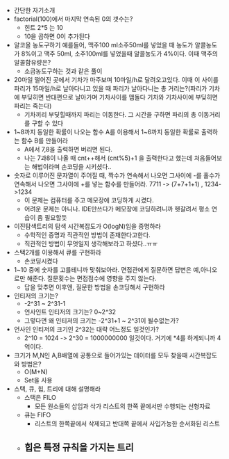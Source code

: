 

- 간단한 자기소개
- factorial(100)에서 마지막 연속된 0의 갯수는?
	- 힌트 2*5 는 10
	- 10을 곱하면 0이 추가된다
- 알코올 농도구하기 예를들어, 맥주100 ml소주50ml를 넣었을 때 농도가 알콜농도가 8%이고 맥주 50ml, 소주100ml를 넣었을때 알콜농도가 4%이다. 이때 맥주의 알콜함유량은?
	- 소금농도구하는 것과 같은 풀이
- 20마일 떨어진 곳에서 기차가 마주보며 10마일/h로 달려오고있다. 이때 이 사이를 파리가 15마일/h로 날아다니고 있을 때 파리가 날아다니는 총 거리는?(파리가 기차에 부딪히면 반대편으로 날아가며 기차사이를 맴돌다 기차와 기차사이에 부딪히면 파리는 죽는다)
	-  기차끼리 부딪힐때까지 파리는 이동한다. 그 시간을 구하면 파리의 총 이동거리를 구할 수 있다
- 1~8까지 동일한 확률이 나오는 함수 A를 이용해서 1~6까지 동일한 확률로 출력하는 함수 B를 만들어라
	- A에서 7,8을 출력하면 버리면 된다.
	- 나는 7과8이 나올 때 cnt++해서 (cnt%5)+1 을 출력한다고 했는데 처음들어보는 해법이라며 손코딩을 시키셨다..
- 숫자로 이루어진 문자열이 주어질 때, 짝수가 연속해서 나오면 그사이에 -를 홀수가 연속해서 나오면 그사이에 +를 넣는 함수를 만들어라. 7711 -> (7+7+1+1) , 1234->1234
	- 이 문제는 컴퓨터를 주고 메모장에 코딩하게 시켰다.
	- 어려운 문제는 아니나. IDE만쓰다가 메모장에 코딩하려니까 헷갈려서 평소 연습이 좀 필요할듯
- 이진탐색트리의 탐색 시간복잡도가 O(logN)임을 증명하라
	-	수학적인 증명과 직관적인 방법이 존재한다고한다.
	-	직관적인 방법이 무엇일지 생각해보라고 하셨다..ㅠㅠ
-  스택2개를 이용해서 큐를 구현하라
	- 손코딩시켰다
- 1~10 중에 숫자를 고를테니까 맞춰보아라.  면접관에게 질문하면 답변은 예,아니오로만 해준다. 질문횟수는 면접점수에 영향을 주지 않는다. 
	- 답을 맞추면 이후엔, 질문한 방법을 손코딩해서 구현하라
- 인티저의 크기는?
	- -2^31 ~ 2^31-1
	- 언사인트 인티저의 크기는? 0~2^32
	- 그렇다면 왜 인티저의 크기는 -2^31+1 ~ 2^31이 될수없는가?
- 언사인 인티저의 크기인 2^32는 대략 어느정도 일것인가?
	- 2^10 = 1024 -> 2^30 = 1000000000 일것이다. 거기에 *4를 하게되니까 4억이다.
- 크기가 M,N인 A,B배열에 공통으로 들어가있는 데이터를 모두 찾을때 시간복잡도와 방법은?
	- O(M+N)
	- Set을 사용
- 스택, 큐, 힙, 트리에 대해 설명해라
	- 스택은 FILO
		- 모든 원소들의 삽입과 삭가 리스트의 한쪽 끝에서만 수행되는 선형자료
	- 큐는 FIFO
		- 리스트의 한쪽끝에서 삭제되고 반대쪽 끝에서 사입가능한 순서화된 리스트
	- 힙은 특정 규칙을 가지는 트리
		-
<!--stackedit_data:
eyJoaXN0b3J5IjpbMTY4MTY1MDc0MiwxMzU4NjA1MzA3LDY3MT
I1MjYyMV19
-->